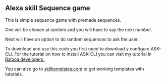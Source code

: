 <h2>Alexa skill Sequence game</h2>

This is simple sequence game with premade sequences. 

One will be chosen at random and you will have to say the next number.

Next will have an option to do random sequences to ask the user.

To download and use this code you first need to download y configure ASK-CLI. For the tutorial on how to install ASK-CLI you can visit my tutorial in <a href="http://balboadevelopers.com/blog/como-instalar-y-usar-ask-cli-para-tus-proyectos-de-alexa/" target="_blank">Balboa developers.</a>

You can also go to <a href="https://skilltemplates.com/" target="_blank">skilltemplates.com</a> to get working templates with tutorials.
